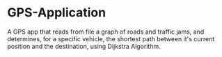 # GPS-Application
A GPS app that reads from file a graph of roads and traffic jams, and determines, for a specific vehicle, the shortest path between it's current position and the destination, using Dijkstra Algorithm.
